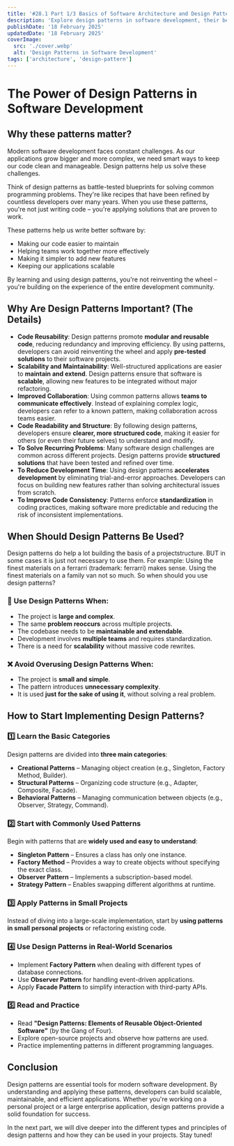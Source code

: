 ```yaml
---
title: '#28.1 Part 1/3 Basics of Software Architecture and Design Patterns'
description: 'Explore design patterns in software development, their benefits, and how to start implementing them.'
publishDate: '18 February 2025'
updatedDate: '18 February 2025'
coverImage:
  src: './cover.webp'
  alt: 'Design Patterns in Software Development'
tags: ['architecture', 'design-pattern']
---
```


# The Power of Design Patterns in Software Development

## **Why these patterns matter?**
Modern software development faces constant challenges. As our applications grow bigger and more complex, we need smart ways to keep our code clean and manageable. Design patterns help us solve these challenges.

Think of design patterns as battle-tested blueprints for solving common programming problems. They're like recipes that have been refined by countless developers over many years. When you use these patterns, you're not just writing code – you're applying solutions that are proven to work.

These patterns help us write better software by:
- Making our code easier to maintain
- Helping teams work together more effectively
- Making it simpler to add new features
- Keeping our applications scalable

By learning and using design patterns, you're not reinventing the wheel – you're building on the experience of the entire development community.


## **Why Are Design Patterns Important? (The Details)**

- **Code Reusability**: Design patterns promote **modular and reusable code**, reducing redundancy and improving efficiency. By using patterns, developers can avoid reinventing the wheel and apply **pre-tested solutions** to their software projects.
- **Scalability and Maintainability**: Well-structured applications are easier to **maintain and extend**. Design patterns ensure that software is **scalable**, allowing new features to be integrated without major refactoring.
- **Improved Collaboration**: Using common patterns allows **teams to communicate effectively**. Instead of explaining complex logic, developers can refer to a known pattern, making collaboration across teams easier.
- **Code Readability and Structure**: By following design patterns, developers ensure **clearer, more structured code**, making it easier for others (or even their future selves) to understand and modify.
- **To Solve Recurring Problems**: Many software design challenges are common across different projects. Design patterns provide **structured solutions** that have been tested and refined over time.
- **To Reduce Development Time**: Using design patterns **accelerates development** by eliminating trial-and-error approaches. Developers can focus on building new features rather than solving architectural issues from scratch.
- **To Improve Code Consistency**: Patterns enforce **standardization** in coding practices, making software more predictable and reducing the risk of inconsistent implementations.

## **When Should Design Patterns Be Used?**
Design patterns do help a lot building the basis of a projectstructure. BUT in some cases it is just not necessary to use them. For example: Using the finest materials on a ferrarri (trademark: ferrarri) makes sense. Using the finest materials on a family van not so much. So when should you use design patterns?

### 🔹 **Use Design Patterns When:**
- The project is **large and complex**.
- The same **problem reoccurs** across multiple projects.
- The codebase needs to be **maintainable and extendable**.
- Development involves **multiple teams** and requires standardization.
- There is a need for **scalability** without massive code rewrites.

### ❌ **Avoid Overusing Design Patterns When:**
- The project is **small and simple**.
- The pattern introduces **unnecessary complexity**.
- It is used **just for the sake of using it**, without solving a real problem.

## **How to Start Implementing Design Patterns?**

### 1️⃣ **Learn the Basic Categories**
Design patterns are divided into **three main categories**:
- **Creational Patterns** – Managing object creation (e.g., Singleton, Factory Method, Builder).
- **Structural Patterns** – Organizing code structure (e.g., Adapter, Composite, Facade).
- **Behavioral Patterns** – Managing communication between objects (e.g., Observer, Strategy, Command).

### 2️⃣ **Start with Commonly Used Patterns**
Begin with patterns that are **widely used and easy to understand**:
- **Singleton Pattern** – Ensures a class has only one instance.
- **Factory Method** – Provides a way to create objects without specifying the exact class.
- **Observer Pattern** – Implements a subscription-based model.
- **Strategy Pattern** – Enables swapping different algorithms at runtime.

### 3️⃣ **Apply Patterns in Small Projects**
Instead of diving into a large-scale implementation, start by **using patterns in small personal projects** or refactoring existing code.

### 4️⃣ **Use Design Patterns in Real-World Scenarios**
- Implement **Factory Pattern** when dealing with different types of database connections.
- Use **Observer Pattern** for handling event-driven applications.
- Apply **Facade Pattern** to simplify interaction with third-party APIs.

### 5️⃣ **Read and Practice**
- Read **"Design Patterns: Elements of Reusable Object-Oriented Software"** (by the Gang of Four).
- Explore open-source projects and observe how patterns are used.
- Practice implementing patterns in different programming languages.

## Conclusion
Design patterns are essential tools for modern software development. By understanding and applying these patterns, developers can build scalable, maintainable, and efficient applications. Whether you're working on a personal project or a large enterprise application, design patterns provide a solid foundation for success.

In the next part, we will dive deeper into the different types and principles of design patterns and how they can be used in your projects. Stay tuned!